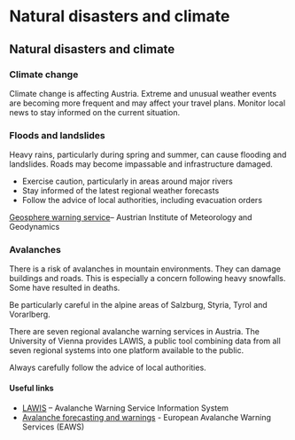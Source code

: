 # Natural disasters and climate

## Natural disasters and climate

### Climate change

Climate change is affecting Austria. Extreme and unusual weather events are becoming more frequent and may affect your travel plans. Monitor local news to stay informed on the current situation.

### Floods and landslides

Heavy rains, particularly during spring and summer, can cause flooding and landslides. Roads may become impassable and infrastructure damaged.

* Exercise caution, particularly in areas around major rivers
* Stay informed of the latest regional weather forecasts
* Follow the advice of local authorities, including evacuation orders

[Geosphere warning service](https://warnungen.zamg.at/wsapp/en/alle/heute/-112146,146261,914807,645772)– Austrian Institute of Meteorology and Geodynamics

### Avalanches

There is a risk of avalanches in mountain environments. They can damage buildings and roads. This is especially a concern following heavy snowfalls. Some have resulted in deaths.

Be particularly careful in the alpine areas of Salzburg, Styria, Tyrol and Vorarlberg.

There are seven regional avalanche warning services in Austria. The University of Vienna provides LAWIS, a public tool combining data from all seven regional systems into one platform available to the public.

Always carefully follow the advice of local authorities.

#### Useful links

* [LAWIS](https://lawis.at/station/?table=true&zoom=7&lang=en&intro=false&focus=true¢er=48.87194147722911%2C11.359863281250002&last_sid=348&zeit=180&last_iid=10969#348) – Avalanche Warning Service Information System
* [Avalanche forecasting and warnings](http://www.avalanches.org/) - European Avalanche Warning Services (EAWS)